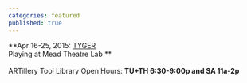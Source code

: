 ```yaml
---
categories: featured
published: true
---
```


**Apr 16-25, 2015: [TYGER](http://banishedproductions.org/hybrids/tyger/) 
<br>
Playing at Mead Theatre Lab **
<br>
<br>
ARTillery Tool Library Open Hours:
**TU+TH 6:30-9:00p and
SA 11a-2p**